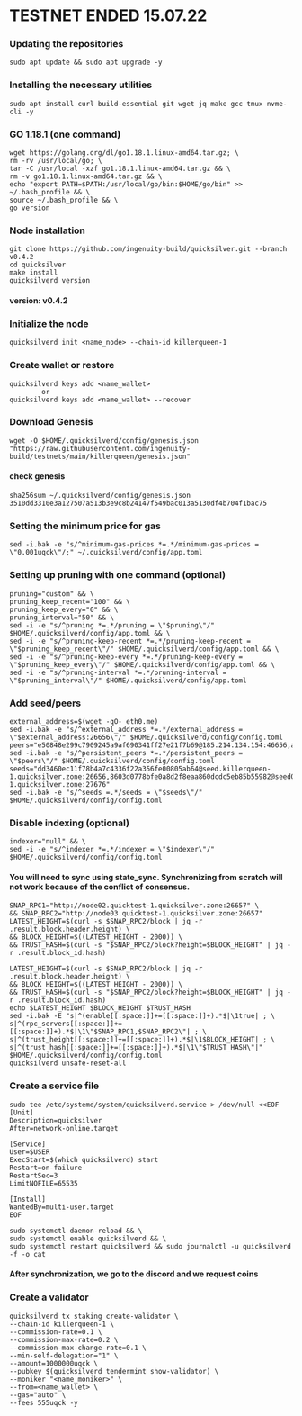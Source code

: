 # TESTNET ENDED  15.07.22



### Updating the repositories  

    sudo apt update && sudo apt upgrade -y

### Installing the necessary utilities

    sudo apt install curl build-essential git wget jq make gcc tmux nvme-cli -y
    
### GO 1.18.1 (one command)

    wget https://golang.org/dl/go1.18.1.linux-amd64.tar.gz; \
    rm -rv /usr/local/go; \
    tar -C /usr/local -xzf go1.18.1.linux-amd64.tar.gz && \
    rm -v go1.18.1.linux-amd64.tar.gz && \
    echo "export PATH=$PATH:/usr/local/go/bin:$HOME/go/bin" >> ~/.bash_profile && \
    source ~/.bash_profile && \
    go version

### Node installation
    git clone https://github.com/ingenuity-build/quicksilver.git --branch v0.4.2
    cd quicksilver
    make install
    quicksilverd version
#### version: v0.4.2


### Initialize the node
    quicksilverd init <name_node> --chain-id killerqueen-1
    
### Create wallet or restore
    quicksilverd keys add <name_wallet>
            or
    quicksilverd keys add <name_wallet> --recover
### Download Genesis
    wget -O $HOME/.quicksilverd/config/genesis.json "https://raw.githubusercontent.com/ingenuity-build/testnets/main/killerqueen/genesis.json"
#### check genesis
    sha256sum ~/.quicksilverd/config/genesis.json
    3510dd3310e3a127507a513b3e9c8b24147f549bac013a5130df4b704f1bac75
### Setting the minimum price for gas
    sed -i.bak -e "s/^minimum-gas-prices *=.*/minimum-gas-prices = \"0.001uqck\"/;" ~/.quicksilverd/config/app.toml
### Setting up pruning with one command (optional)
    pruning="custom" && \
    pruning_keep_recent="100" && \
    pruning_keep_every="0" && \
    pruning_interval="50" && \
    sed -i -e "s/^pruning *=.*/pruning = \"$pruning\"/" $HOME/.quicksilverd/config/app.toml && \
    sed -i -e "s/^pruning-keep-recent *=.*/pruning-keep-recent = \"$pruning_keep_recent\"/" $HOME/.quicksilverd/config/app.toml && \
    sed -i -e "s/^pruning-keep-every *=.*/pruning-keep-every = \"$pruning_keep_every\"/" $HOME/.quicksilverd/config/app.toml && \
    sed -i -e "s/^pruning-interval *=.*/pruning-interval = \"$pruning_interval\"/" $HOME/.quicksilverd/config/app.toml

### Add seed/peers
    external_address=$(wget -qO- eth0.me)
    sed -i.bak -e "s/^external_address *=.*/external_address = \"$external_address:26656\"/" $HOME/.quicksilverd/config/config.toml
    peers="e50848e299c7909245a9af690341ff27e21f7b69@185.214.134.154:46656,acde95e98c7b5023a4d2e2efb4f031927cc492b4@88.99.104.175:26656,6ac91620bc5338e6f679835cc604769a213d362f@139.59.56.24:36366,b281289df37c5180f9ff278be5e29964afa0c229@185.56.139.84:26656,98ef7d25e444ad39ec739c039a00baa7105a748b@128.199.115.134:11656,4f35ab6008fc46cc50b103a337ec2266400eca2e@148.251.50.79:26656,90f4459126152d21983f42c8e86bc899cd618af6@116.202.15.183:11656,abe7397ff92a4ca61033ceac127b5fc3a9a4217f@65.108.98.218:25095"
    sed -i.bak -e "s/^persistent_peers *=.*/persistent_peers = \"$peers\"/" $HOME/.quicksilverd/config/config.toml
    seeds="dd3460ec11f78b4a7c4336f22a356fe00805ab64@seed.killerqueen-1.quicksilver.zone:26656,8603d0778bfe0a8d2f8eaa860dcdc5eb85b55982@seed02.killerqueen-1.quicksilver.zone:27676"
    sed -i.bak -e "s/^seeds =.*/seeds = \"$seeds\"/" $HOME/.quicksilverd/config/config.toml

### Disable indexing (optional)
    indexer="null" && \
    sed -i -e "s/^indexer *=.*/indexer = \"$indexer\"/" $HOME/.quicksilverd/config/config.toml

#### You will need to sync using state_sync. Synchronizing from scratch will not work because of the conflict of consensus.
    SNAP_RPC1="http://node02.quicktest-1.quicksilver.zone:26657" \
    && SNAP_RPC2="http://node03.quicktest-1.quicksilver.zone:26657"
    LATEST_HEIGHT=$(curl -s $SNAP_RPC2/block | jq -r .result.block.header.height) \
    && BLOCK_HEIGHT=$((LATEST_HEIGHT - 2000)) \
    && TRUST_HASH=$(curl -s "$SNAP_RPC2/block?height=$BLOCK_HEIGHT" | jq -r .result.block_id.hash)
    
    LATEST_HEIGHT=$(curl -s $SNAP_RPC2/block | jq -r .result.block.header.height) \
    && BLOCK_HEIGHT=$((LATEST_HEIGHT - 2000)) \
    && TRUST_HASH=$(curl -s "$SNAP_RPC2/block?height=$BLOCK_HEIGHT" | jq -r .result.block_id.hash)
    echo $LATEST_HEIGHT $BLOCK_HEIGHT $TRUST_HASH
    sed -i.bak -E "s|^(enable[[:space:]]+=[[:space:]]+).*$|\1true| ; \
    s|^(rpc_servers[[:space:]]+=[[:space:]]+).*$|\1\"$SNAP_RPC1,$SNAP_RPC2\"| ; \
    s|^(trust_height[[:space:]]+=[[:space:]]+).*$|\1$BLOCK_HEIGHT| ; \
    s|^(trust_hash[[:space:]]+=[[:space:]]+).*$|\1\"$TRUST_HASH\"|" $HOME/.quicksilverd/config/config.toml
    quicksilverd unsafe-reset-all

### Create a service file
    sudo tee /etc/systemd/system/quicksilverd.service > /dev/null <<EOF
    [Unit]
    Description=quicksilver
    After=network-online.target
    
    [Service]
    User=$USER
    ExecStart=$(which quicksilverd) start
    Restart=on-failure
    RestartSec=3
    LimitNOFILE=65535
    
    [Install]
    WantedBy=multi-user.target
    EOF
    
    sudo systemctl daemon-reload && \
    sudo systemctl enable quicksilverd && \
    sudo systemctl restart quicksilverd && sudo journalctl -u quicksilverd -f -o cat

#### After synchronization, we go to the discord and we request coins

### Create a validator
    quicksilverd tx staking create-validator \
    --chain-id killerqueen-1 \
    --commission-rate=0.1 \
    --commission-max-rate=0.2 \
    --commission-max-change-rate=0.1 \
    --min-self-delegation="1" \
    --amount=1000000uqck \
    --pubkey $(quicksilverd tendermint show-validator) \
    --moniker "<name_moniker>" \
    --from=<name_wallet> \
    --gas="auto" \
    --fees 555uqck -y
    
